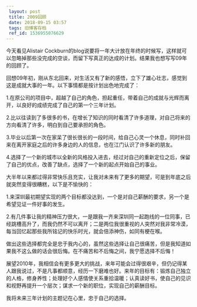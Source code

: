 ```yaml
---
 layout: post
 title: 2009回顾
 date: 2018-09-15 03:57
 tags: 旧博客存档
 ref_id: 1536955076629
---
```

今天看见Alistair
Cockburn的blog说要将一年大计放在年终的时候写，这样就可以忽略掉那些没完成的空谈，而留下写真正的达成的计划。结果我也想写写09年的回顾了。

回想09年初，刚从东北回来，对生活又有了新的感悟，立下了雄心壮志，感觉到这是成就大事的一年。以下事情都是按计划出色地完成了：

1.在原公司的项目中，超越了自己的角色，担起重任，带着自己的成就与光辉而离开，以良好的成绩完成了自己的第一个三年计划。

2.比以往读到了多很多的书，在增长了知识的同时看清了许多道理，对自己将来的方向看清了许多，明白到自己要承担的角色。

3.毕业以后第一次在家呆了很长很长的一段时间，给自己心灵一个休息，同时补回来在离开家庭之后的许多身边的人的信息，也在江门认识了许多新的朋友。

4.选择了一个新的城市以全新的风格投入进去，经过对自己的重新定位之后，保留了自己的优点，改善了缺点，选择了一个新的起点开始自己的事业。

大半年以来都过得非常快乐且充实，让我对未来有了更多的期望，可是到年底之后就突然变得很糟糕，以下是不愉快的：

1.来深圳最初期望实现的两个目标都没达到，一个是对自己薪酬的要求，另一个是希望见证一件好事的发生。

2.有几件事让我的精神压力很大，一是跟我一齐来深圳同一起跑线的一位同事，已经跳槽高升了，而我仍然不可以离开；二是两位我很重视的人突然对我非常冷漠，每当回忆起那些我所铭记的快乐时光，就会倍添神伤，如同有梗在喉。

做出这些选择都完全是忠于我内心的，虽然这些选择让自己很痛苦，但是我知道如果我不这么做的话会很后悔。在不痛苦和不后悔之间，我宁愿选择不后悔！

展望2010年，我相信会有更多更大的挑战，来年可能会过得很艰辛，但仍记得某人跟我说过，不是凡事都顺意，经历一下磨难也好。来年的目标有：锻炼自己独立的人格，修身养性；处理好个人感情使关系重拾温暖；认真读好书，使自己的见识和视野再提升一个层次；谋求一个新的职位，实现自己的薪酬目标。

我将未来三年计划的主题记在心里，忠于自己的选择。

